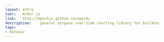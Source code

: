 ```yaml
---
layout: entry
tool:	Arbor.js
link:	http://epochjs.github.io/epoch/
description:	general purpose real-time charting library for building beautiful, smooth, and high performance visualizations
tags:
- dataviz
---
```

